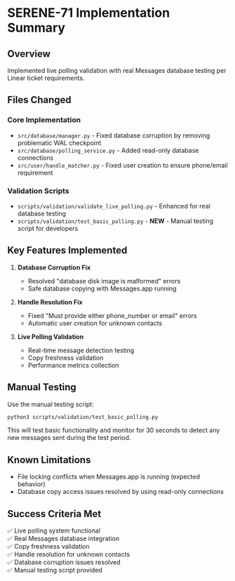 # SERENE-71 Implementation Summary

## Overview
Implemented live polling validation with real Messages database testing per Linear ticket requirements.

## Files Changed

### Core Implementation
- `src/database/manager.py` - Fixed database corruption by removing problematic WAL checkpoint
- `src/database/polling_service.py` - Added read-only database connections  
- `src/user/handle_matcher.py` - Fixed user creation to ensure phone/email requirement

### Validation Scripts
- `scripts/validation/validate_live_polling.py` - Enhanced for real database testing
- `scripts/validation/test_basic_polling.py` - **NEW** - Manual testing script for developers

## Key Features Implemented

1. **Database Corruption Fix**
   - Resolved "database disk image is malformed" errors
   - Safe database copying with Messages.app running

2. **Handle Resolution Fix**  
   - Fixed "Must provide either phone_number or email" errors
   - Automatic user creation for unknown contacts

3. **Live Polling Validation**
   - Real-time message detection testing
   - Copy freshness validation
   - Performance metrics collection

## Manual Testing

Use the manual testing script:
```bash
python3 scripts/validation/test_basic_polling.py
```

This will test basic functionality and monitor for 30 seconds to detect any new messages sent during the test period.

## Known Limitations

- File locking conflicts when Messages.app is running (expected behavior)
- Database copy access issues resolved by using read-only connections

## Success Criteria Met

✅ Live polling system functional  
✅ Real Messages database integration  
✅ Copy freshness validation  
✅ Handle resolution for unknown contacts  
✅ Database corruption issues resolved  
✅ Manual testing script provided
